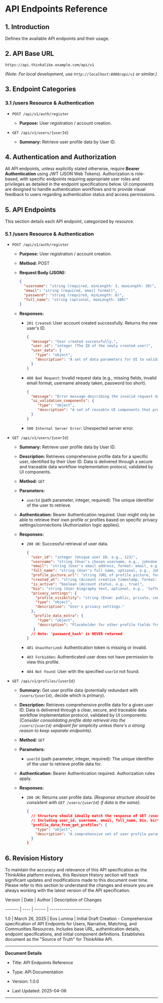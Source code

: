 # API Endpoints Reference

## 1. Introduction

Defines the available API endpoints and their usage.

## 2. API Base URL

`https://api.thinkalike.example.com/api/v1`

*(Note: For local development, use `http://localhost:8000/api/v1` or similar.)*

## 3. Endpoint Categories

### 3.1 /users Resource & Authentication

* `POST /api/v1/auth/register`

  * **Purpose:** User registration / account creation.

* `GET /api/v1/users/{userId}`

  * **Summary:** Retrieve user profile data by User ID.

## 4. Authentication and Authorization

All API endpoints, unless explicitly stated otherwise, require **Bearer Authentication** using JWT (JSON Web Tokens). Authorization is role-based, with specific endpoints requiring appropriate user roles and privileges as detailed in the endpoint specifications below. UI components are designed to handle authentication workflows and to provide visual feedback to users regarding authentication status and access permissions.

## 5. API Endpoints

This section details each API endpoint, categorized by resource.

### 5.1 /users Resource & Authentication

* `POST /api/v1/auth/register`

  * **Purpose:** User registration / account creation.

  * **Method:** POST

  * **Request Body (JSON):**

    ```json
    {
      "username": "string (required, minLength: 3, maxLength: 30)",
      "email": "string (required, email format)",
      "password": "string (required, minLength: 8)",
      "full_name": "string (optional, maxLength: 100)"
    }
    ```

  * **Responses:**

    * `201 Created`: User account created successfully. Returns the new user's ID.

      ```json
      {
        "message": "User created successfully.",
        "user_id": "integer (The ID of the newly created user)",
        "user_data": {
          "type": "object",
          "description": "A set of data parameters for UI to validate successful user creation workflow with transparency and user control."
        }
      }
      ```

    * `400 Bad Request`: Invalid request data (e.g., missing fields, invalid email format, username already taken, password too short).

      ```json
      {
        "message": "Error message describing the invalid request data.",
        "ui_validation_components": {
           "type": "object",
           "description": "A set of reusable UI components that provide clear validation feedback to the user, highlighting data validity and security issues during the workflow."
        }
      }
      ```

    * `500 Internal Server Error`: Unexpected server error.

* `GET /api/v1/users/{userId}`

  * **Summary:** Retrieve user profile data by User ID.

  * **Description:** Retrieves comprehensive profile data for a specific user, identified by their User ID. Data is delivered through a secure and traceable data workflow implementation protocol, validated by UI components.

  * **Method:** `GET`

  * **Parameters:**

    * `userId` (path parameter, integer, required): The unique identifier of the user to retrieve.

  * **Authentication:** Bearer Authentication required. User might only be able to retrieve their own profile or profiles based on specific privacy settings/connections (Authorization logic applies).

  * **Responses:**

    * `200 OK`: Successful retrieval of user data.

      ```json
      {
        "user_id": "integer (Unique user ID, e.g., 123)",
        "username": "string (User's chosen username, e.g., johndoe)",
        "email": "string (User's email address, format: email, e.g., john.doe@example.com)",
        "full_name": "string (User's full name, optional, e.g., John Doe)",
        "profile_picture_url": "string (URL of profile picture, format: url, optional, e.g., /images/users/123.jpg)",
        "created_at": "string (Account creation timestamp, format: date-time, e.g., 2024-02-29T14:30:00Z)",
        "is_active": "boolean (Account status, e.g., true)",
        "bio": "string (User biography text, optional, e.g., 'Software developer passionate about ethical AI.')",
        "privacy_settings": {
          "profile_visibility": "string (Enum: public, private, connections_only, e.g., connections_only)",
          "type": "object",
          "description": "User's privacy settings."
        },
         "profile_data_extra": {
           "type": "object",
           "description": "Placeholder for other profile fields from Profiles table (birthdate, location, etc.) - Define structure based on Profiles table schema."
         }
        // Note: 'password_hash' is NEVER returned
      }
      ```

    * `401 Unauthorized`: Authentication token is missing or invalid.

    * `403 Forbidden`: Authenticated user does not have permission to view this profile.

    * `404 Not Found`: User with the specified `userId` not found.

* `GET /api/v1/profiles/{userId}`

  * **Summary:** Get user profile data (potentially redundant with `/users/{userId}`, decide which is primary).

  * **Description:** Retrieves comprehensive profile data for a given user ID. Data is delivered through a clear, secure, and traceable data workflow implementation protocol, validated by UI components. *(Consider consolidating profile data retrieval into the `/users/{userId}` endpoint for simplicity unless there's a strong reason to keep separate endpoints).*

  * **Method:** `GET`

  * **Parameters:**

    * `userId` (path parameter, integer, required): The unique identifier of the user to retrieve profile data for.

  * **Authentication:** Bearer Authentication required. Authorization rules apply.

  * **Responses:**

    * `200 OK`: Returns user profile data. *(Response structure should be consistent with `GET /users/{userId}` if data is the same).*

      ```json
      {
        // Structure should ideally match the response of GET /users/{userId}
        // Including user_id, username, email, full_name, bio, birthdate, location, etc.
        "profile_data_from_get_profiles": {
          "type": "object",
          "description": "A comprehensive set of user profile parameters, accessible to the authenticated user for data exploration and validation within the UI. Ensure consistency with GET /users/{userId}."
        }
      }
      ```

## 6. Revision History

To maintain the accuracy and relevance of this API specification as the ThinkAlike platform evolves, this Revision History section will track significant updates and modifications made to this document over time. Please refer to this section to understand the changes and ensure you are always working with the latest version of the API specification.

Version | Date | Author | Description of Changes

------- | ---- | ------ | ---------------------

1.0 | March 26, 2025 | Eos Lumina | Initial Draft Creation - Comprehensive specification of API Endpoints for Users, Narrative, Matching, and Communities Resources. Includes base URL, authentication details, endpoint specifications, and initial component definitions. Establishes document as the "Source of Truth" for ThinkAlike API.

---

**Document Details**

* Title: API Endpoints Reference

* Type: API Documentation

* Version: 1.0.0

* Last Updated: 2025-04-06

---
